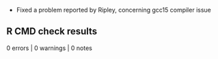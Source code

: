 * Fixed a problem reported by Ripley, concerning gcc15 compiler issue

## R CMD check results

0 errors | 0 warnings | 0 notes


